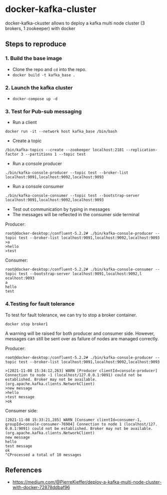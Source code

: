 # docker-kafka-cluster
docker-kafka-ckuster allows to deploy a kafka multi node cluster (3 brokers, 1 zookeeper) with docker

## Steps to reproduce

### 1. Build the base image 
- Clone the repo and `cd` into the repo.
- `docker build -t kafka_base .`

### 2. Launch the kafka cluster
- `docker-compose up -d`

### 3.	Test for Pub-sub messaging

- Run a client 

```
docker run -it --network host kafka_base /bin/bash
```
- Create a topic

```
/bin/kafka-topics --create --zookeeper localhost:2181 --replication-factor 3 --partitions 1 --topic test
```
- Run a console producer

```
./bin/kafka-console-producer --topic test --broker-list localhost:9091,localhost:9092,localhost:9093
```

- Run a console consumer

```
./bin/kafka-console-consumer --topic test --bootstrap-server localhost:9091,localhost:9092,localhost:9093
```

-	Test out communication by typing in messages
- The messages will be reflected in the consumer side terminal

Producer:

```
root@docker-desktop:/confluent-5.2.2# ./bin/kafka-console-producer --topic test --broker-list localhost:9091,localhost:9092,localhost:9093
>a
>hello
>test
```

Consumer:

```
root@docker-desktop:/confluent-5.2.2# ./bin/kafka-console-consumer --topic test --bootstrap-server localhost:9091,localhost:9092,l  ocalhost:9093
a
hello
test
```

### 4.Testing for fault tolerance
To test for fault tolerance, we can try to stop a broker container.

```
docker stop broker1
```

A warning will be raised for both producer and consumer side. However, messages can still be sent over as failure of nodes are managed correctly.

Producer:

```
root@docker-desktop:/confluent-5.2.2# ./bin/kafka-console-producer --topic test --broker-list localhost:9091,localhost:9092,localhost:9093

>[2021-11-08 15:34:12,263] WARN [Producer clientId=console-producer] Connection to node -1 (localhost/127.0.0.1:9091) could not be established. Broker may not be available. (org.apache.kafka.clients.NetworkClient)
>new message
>hello
>test message
>ok
```

Consumer side:

```
[2021-11-08 15:33:21,285] WARN [Consumer clientId=consumer-1, groupId=console-consumer-76904] Connection to node 1 (localhost/127.  0.0.1:9091) could not be established. Broker may not be available. (org.apache.kafka.clients.NetworkClient)
new message
hello
test message
ok
^CProcessed a total of 10 messages
```

## References

- https://medium.com/@PierreKieffer/deploy-a-kafka-multi-node-cluster-with-docker-72878ddbaf96